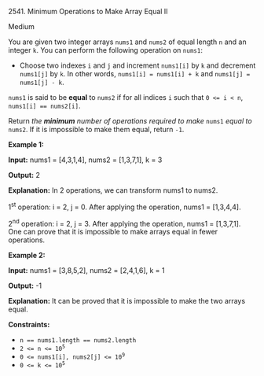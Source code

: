 2541\. Minimum Operations to Make Array Equal II

Medium

You are given two integer arrays `nums1` and `nums2` of equal length `n` and an integer `k`. You can perform the following operation on `nums1`:

*   Choose two indexes `i` and `j` and increment `nums1[i]` by `k` and decrement `nums1[j]` by `k`. In other words, `nums1[i] = nums1[i] + k` and `nums1[j] = nums1[j] - k`.

`nums1` is said to be **equal** to `nums2` if for all indices `i` such that `0 <= i < n`, `nums1[i] == nums2[i]`.

Return _the **minimum** number of operations required to make_ `nums1` _equal to_ `nums2`. If it is impossible to make them equal, return `-1`.

**Example 1:**

**Input:** nums1 = [4,3,1,4], nums2 = [1,3,7,1], k = 3

**Output:** 2

**Explanation:** In 2 operations, we can transform nums1 to nums2. 

1<sup>st</sup> operation: i = 2, j = 0. After applying the operation, nums1 = [1,3,4,4]. 

2<sup>nd</sup> operation: i = 2, j = 3. After applying the operation, nums1 = [1,3,7,1]. One can prove that it is impossible to make arrays equal in fewer operations.

**Example 2:**

**Input:** nums1 = [3,8,5,2], nums2 = [2,4,1,6], k = 1

**Output:** -1

**Explanation:** It can be proved that it is impossible to make the two arrays equal.

**Constraints:**

*   `n == nums1.length == nums2.length`
*   <code>2 <= n <= 10<sup>5</sup></code>
*   <code>0 <= nums1[i], nums2[j] <= 10<sup>9</sup></code>
*   <code>0 <= k <= 10<sup>5</sup></code>